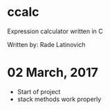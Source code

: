 # ccalc
Expression calculator written in C

Written by: Rade Latinovich


# 02 March, 2017
 -	Start of project
 -	stack methods work properly
